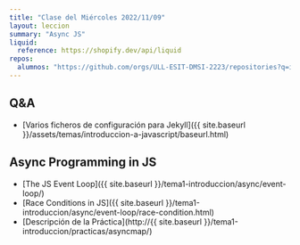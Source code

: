 ```yaml
---
title: "Clase del Miércoles 2022/11/09"
layout: leccion
summary: "Async JS"
liquid:
  reference: https://shopify.dev/api/liquid
repos:
  alumnos: "https://github.com/orgs/ULL-ESIT-DMSI-2223/repositories?q=intro2sd"
---
```


## Q&A

* [Varios ficheros de configuración para Jekyll]({{ site.baseurl }}/assets/temas/introduccion-a-javascript/baseurl.html)


## Async Programming in JS

* [The JS Event Loop]({{ site.baseurl }}/tema1-introduccion/async/event-loop/)
* [Race Conditions in JS]({{ site.baseurl }}/tema1-introduccion/async/event-loop/race-condition.html)
* [Descripción de la Práctica](http://{{ site.baseurl }}/tema1-introduccion/practicas/asyncmap/)